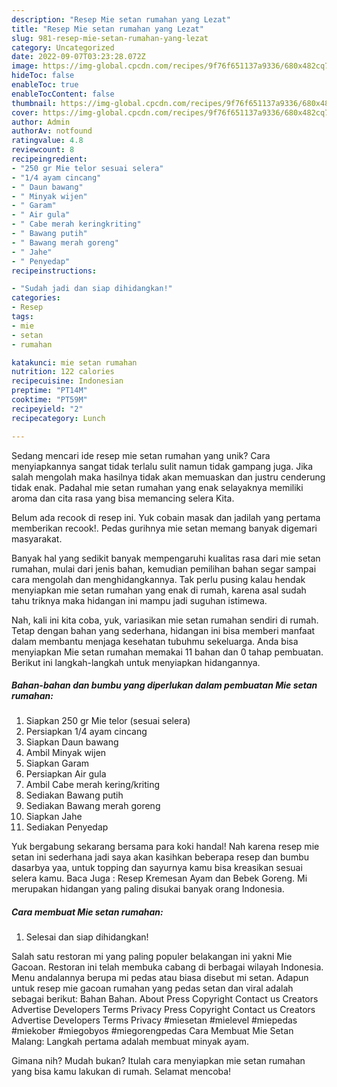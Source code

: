 ```yaml
---
description: "Resep Mie setan rumahan yang Lezat"
title: "Resep Mie setan rumahan yang Lezat"
slug: 981-resep-mie-setan-rumahan-yang-lezat
category: Uncategorized
date: 2022-09-07T03:23:28.072Z
image: https://img-global.cpcdn.com/recipes/9f76f651137a9336/680x482cq70/mie-setan-rumahan-foto-resep-utama.jpg
hideToc: false
enableToc: true
enableTocContent: false
thumbnail: https://img-global.cpcdn.com/recipes/9f76f651137a9336/680x482cq70/mie-setan-rumahan-foto-resep-utama.jpg
cover: https://img-global.cpcdn.com/recipes/9f76f651137a9336/680x482cq70/mie-setan-rumahan-foto-resep-utama.jpg
author: Admin
authorAv: notfound
ratingvalue: 4.8
reviewcount: 8
recipeingredient:
- "250 gr Mie telor sesuai selera"
- "1/4 ayam cincang"
- " Daun bawang"
- " Minyak wijen"
- " Garam"
- " Air gula"
- " Cabe merah keringkriting"
- " Bawang putih"
- " Bawang merah goreng"
- " Jahe"
- " Penyedap"
recipeinstructions:

- "Sudah jadi dan siap dihidangkan!"
categories:
- Resep
tags:
- mie
- setan
- rumahan

katakunci: mie setan rumahan 
nutrition: 122 calories
recipecuisine: Indonesian
preptime: "PT14M"
cooktime: "PT59M"
recipeyield: "2"
recipecategory: Lunch

---
```





Sedang mencari ide resep mie setan rumahan yang unik? Cara menyiapkannya sangat tidak terlalu sulit namun tidak gampang juga. Jika salah mengolah maka hasilnya tidak akan memuaskan dan justru cenderung tidak enak. Padahal mie setan rumahan yang enak selayaknya memiliki aroma dan cita rasa yang bisa memancing selera Kita.





Belum ada recook di resep ini. Yuk cobain masak dan jadilah yang pertama memberikan recook!. Pedas gurihnya mie setan memang banyak digemari masyarakat.

Banyak hal yang sedikit banyak mempengaruhi kualitas rasa dari mie setan rumahan, mulai dari jenis bahan, kemudian pemilihan bahan segar sampai cara mengolah dan menghidangkannya. Tak perlu pusing kalau hendak menyiapkan mie setan rumahan yang enak di rumah, karena asal sudah tahu triknya maka hidangan ini mampu jadi suguhan istimewa.






Nah, kali ini kita coba, yuk, variasikan mie setan rumahan sendiri di rumah. Tetap dengan bahan yang sederhana, hidangan ini bisa memberi manfaat dalam membantu menjaga kesehatan tubuhmu sekeluarga. Anda bisa menyiapkan Mie setan rumahan memakai 11 bahan dan 0 tahap pembuatan. Berikut ini langkah-langkah untuk menyiapkan hidangannya.

<!--inarticleads1-->

##### Bahan-bahan dan bumbu yang diperlukan dalam pembuatan Mie setan rumahan:

1. Siapkan 250 gr Mie telor (sesuai selera)
1. Persiapkan 1/4 ayam cincang
1. Siapkan  Daun bawang
1. Ambil  Minyak wijen
1. Siapkan  Garam
1. Persiapkan  Air gula
1. Ambil  Cabe merah kering/kriting
1. Sediakan  Bawang putih
1. Sediakan  Bawang merah goreng
1. Siapkan  Jahe
1. Sediakan  Penyedap


Yuk bergabung sekarang bersama para koki handal! Nah karena resep mie setan ini sederhana jadi saya akan kasihkan beberapa resep dan bumbu dasarbya yaa, untuk topping dan sayurnya kamu bisa kreasikan sesuai selera kamu. Baca Juga : Resep Kremesan Ayam dan Bebek Goreng. Mi merupakan hidangan yang paling disukai banyak orang Indonesia. 

<!--inarticleads2-->

##### Cara membuat Mie setan rumahan:


1. Selesai dan siap dihidangkan!

Salah satu restoran mi yang paling populer belakangan ini yakni Mie Gacoan. Restoran ini telah membuka cabang di berbagai wilayah Indonesia. Menu andalannya berupa mi pedas atau biasa disebut mi setan. Adapun untuk resep mie gacoan rumahan yang pedas setan dan viral adalah sebagai berikut: Bahan Bahan. About Press Copyright Contact us Creators Advertise Developers Terms Privacy Press Copyright Contact us Creators Advertise Developers Terms Privacy #miesetan #mielevel #miepedas #miekober #miegobyos #miegorengpedas Cara Membuat Mie Setan Malang: Langkah pertama adalah membuat minyak ayam. 

Gimana nih? Mudah bukan? Itulah cara menyiapkan mie setan rumahan yang bisa kamu lakukan di rumah. Selamat mencoba!
